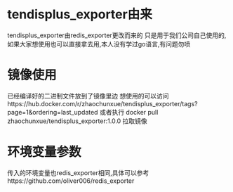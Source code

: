 # tendisplus_exporter由来
tendisplus_exporter由redis_exporter更改而来的
只是用于我们公司自己使用的,如果大家想使用也可以直接拿去用,本人没有学过go语言,有问题勿喷
# 镜像使用
已经编译好的二进制文件放到了镜像里边
想使用的可以访问https://hub.docker.com/r/zhaochunxue/tendisplus_exporter/tags?page=1&ordering=last_updated
或者执行 docker pull zhaochunxue/tendisplus_exporter:1.0.0 拉取镜像
# 环境变量参数
传入的环境变量也redis_exporter相同,具体可以参考https://github.com/oliver006/redis_exporter
